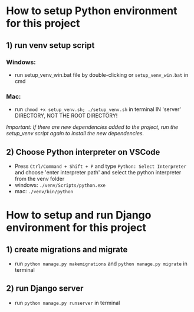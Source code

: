 # How to setup Python environment for this project

## 1) run venv setup script

### Windows:

- run setup_venv_win.bat file by double-clicking or `setup_venv_win.bat` in cmd

### Mac:

- run `chmod +x setup_venv.sh; ./setup_venv.sh` in terminal IN 'server' DIRECTORY, NOT THE ROOT DIRECTORY!

_Important: If there are new dependencies added to the project, run the setup_venv script again to install the new dependencies._

## 2) Choose Python interpreter on VSCode

- Press `Ctrl/Command + Shift + P` and type `Python: Select Interpreter` and choose 'enter interpreter path' and select the python interpreter from the venv folder
- windows: `./venv/Scripts/python.exe`
- mac: `./venv/bin/python`

# How to setup and run Django environment for this project

## 1) create migrations and migrate

- run `python manage.py makemigrations` and `python manage.py migrate` in terminal

## 2) run Django server

- run `python manage.py runserver` in terminal
